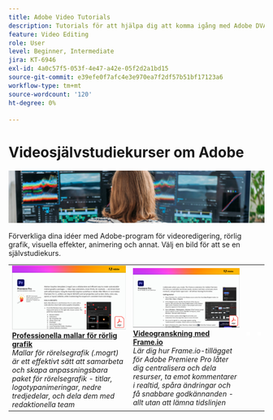 ```yaml
---
title: Adobe Video Tutorials
description: Tutorials för att hjälpa dig att komma igång med Adobe DVA-produkter
feature: Video Editing
role: User
level: Beginner, Intermediate
jira: KT-6946
exl-id: 4a0c57f5-053f-4e47-a42e-05f2d2a1bd15
source-git-commit: e39efe0f7afc4e3e970ea7f2df57b51bf17123a6
workflow-type: tm+mt
source-wordcount: '120'
ht-degree: 0%

---
```


# Videosjälvstudiekurser om Adobe

![Bild för Creative Cloud](../assets/CCEbanner-DVA.png)

Förverkliga dina idéer med Adobe-program för videoredigering, rörlig grafik, visuella effekter, animering och annat. Välj en bild för att se en självstudiekurs.

<table>
<tr>
 <td>
   <a href="motion-graphics-templates.md">
      <img alt="Professionella mallar för rörlig grafik" src="assets/MORGTs.png" />
   </a>
    <div>
   <a href="motion-graphics-templates.md"><strong>Professionella mallar för rörlig grafik</strong></a>
    </div>
    <em>Mallar för rörelsegrafik (.mogrt) är ett effektivt sätt att samarbeta och skapa anpassningsbara paket för rörelsegrafik - titlar, logotypanimeringar, nedre tredjedelar, och dela dem med redaktionella team</em>
    <br>
  </td>
  <td>
   <a href="video-review-frame-io.md">
      <img alt="Videogranskning med Frame-io" src="assets/Videoreviewwithframe.png" />
   </a>
    <div>
   <a href="video-review-frame-io.md"><strong>Videogranskning med Frame.io</strong></a>
    </div>
    <em>Lär dig hur Frame.io-tillägget för Adobe Premiere Pro låter dig centralisera och dela resurser, ta emot kommentarer i realtid, spåra ändringar och få snabbare godkännanden - allt utan att lämna tidslinjen</em>
    <br>
  </td>
  <td>
    <img alt="Avgränsare" src="../assets/acrobat_PDF_whitespacer_96.png" />
    <div>
    <br>
  </td>
  <td>
    <img alt="Avgränsare" src="../assets/acrobat_PDF_whitespacer_96.png" />
    <div>
    <br>
  </td>
</tr>
</table>
